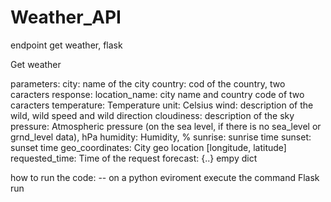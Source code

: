 # Weather_API
endpoint get weather, flask


Get weather

parameters:
    city: name of the city <String>
    country: cod of the country, two caracters
response:
    location_name: city name and country code of two caracters 
    temperature: Temperature unit: Celsius
    wind: description of the wild, wild speed and wild direction
    cloudiness: description of the sky
    pressure: Atmospheric pressure (on the sea level, if there is no sea_level or grnd_level data), hPa
    humidity: Humidity, %
    sunrise: sunrise time
    sunset: sunset time
    geo_coordinates: City geo location [longitude, latitude]
    requested_time: Time of the request
    forecast: {..} empy dict


how to run  the code:
    -- on a python eviroment execute the command Flask run
